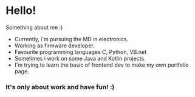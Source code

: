 # Hello!
Something about me :)

- Currently, i'm pursuing the MD in electronics.
- Working as firmware developer.
- Favourite programming languages C, Python, VB.net
- Sometimes i work on some Java and Kotlin projects
- I'm trying to learn the basic of frontend dev to make my own portfolio page.

### It's only about work and have fun! :)
<!---
LucaBrescia/LucaBrescia is a ✨ special ✨ repository because its `README.md` (this file) appears on your GitHub profile.
You can click the Preview link to take a look at your changes.
--->

